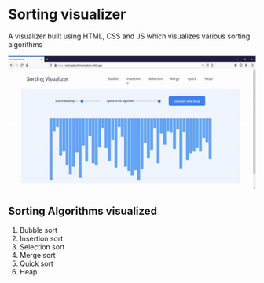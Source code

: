 # Sorting visualizer

A visualizer built using HTML, CSS and JS which visualizes various sorting algorithms

![sorting visualizer output](./sortingvisualizer.gif)

## Sorting Algorithms visualized
1. Bubble sort
2. Insertion sort
3. Selection sort
4. Merge sort
5. Quick sort
6. Heap
